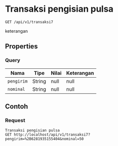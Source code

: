# Transaksi pengisian pulsa
```http
GET /api/v1/transaksi7
```
keterangan
## Properties
### Query
Nama | Tipe | Nilai | Keterangan
--- | --- | --- | ---
<code>pengirim</code> | String | null | null
<code>nominal</code> | String | null | null

## Contoh

### Request
```http
Transaksi pengisian pulsa
GET http://localhost/api/v1/transaksi7?pengirim=%2B6281935155404&nominal=50
```
